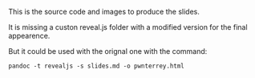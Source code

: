 This is the source code and images to produce the slides.

It is missing a custon reveal.js folder with a modified version for the final appearence.

But it could be used with the orignal one with the command:

```pandoc -t revealjs -s slides.md -o pwnterrey.html```

